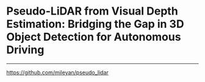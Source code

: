# Pseudo-LiDAR from Visual Depth Estimation: Bridging the Gap in 3D Object Detection for Autonomous Driving



---

https://github.com/mileyan/pseudo_lidar